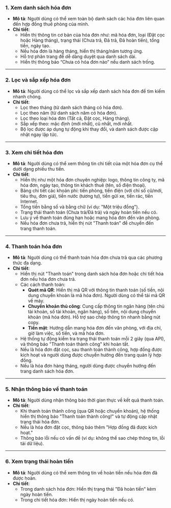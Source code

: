 ### 1. Xem danh sách hóa đơn

-   **Mô tả**: Người dùng có thể xem toàn bộ danh sách các hóa đơn liên quan đến hợp đồng thuê phòng của mình.
-   **Chi tiết**:
    -   Hiển thị thông tin cơ bản của hóa đơn như: mã hóa đơn, loại (Đặt cọc hoặc Hàng tháng), trạng thái (Chưa trả, Đã trả, Đã hoàn tiền), tổng tiền, ngày tạo.
    -   Nếu hóa đơn là hàng tháng, hiển thị tháng/năm tương ứng.
    -   Hỗ trợ phân trang để dễ dàng duyệt qua danh sách dài.
    -   Hiển thị thông báo “Chưa có hóa đơn nào” nếu danh sách trống.

---

### 2. Lọc và sắp xếp hóa đơn

-   **Mô tả**: Người dùng có thể lọc và sắp xếp danh sách hóa đơn để tìm kiếm nhanh chóng.
-   **Chi tiết**:
    -   Lọc theo tháng (từ danh sách tháng có hóa đơn).
    -   Lọc theo năm (từ danh sách năm có hóa đơn).
    -   Lọc theo loại hóa đơn (Tất cả, Đặt cọc, Hàng tháng).
    -   Sắp xếp theo: mặc định (mới nhất), cũ nhất, mới nhất.
    -   Bộ lọc được áp dụng tự động khi thay đổi, và danh sách được cập nhật ngay lập tức.

---

### 3. Xem chi tiết hóa đơn

-   **Mô tả**: Người dùng có thể xem thông tin chi tiết của một hóa đơn cụ thể dưới dạng phiếu thu tiền.
-   **Chi tiết**:
    -   Hiển thị như một hóa đơn chuyên nghiệp: logo, thông tin công ty, mã hóa đơn, ngày tạo, thông tin khách thuê (tên, số điện thoại).
    -   Bảng chi tiết các khoản phí: tiền phòng, tiền điện (với chỉ số cũ/mới, tiêu thụ, đơn giá), tiền nước (tương tự), tiền gửi xe, tiền rác, tiền Internet.
    -   Tổng tiền bằng số và bằng chữ (ví dụ: "Một triệu đồng").
    -   Trạng thái thanh toán (Chưa trả/Đã trả) và ngày hoàn tiền nếu có.
    -   Lưu ý về thanh toán đúng hạn hoặc mang hóa đơn đến văn phòng.
    -   Nếu hóa đơn chưa trả, hiển thị nút "Thanh toán" để chuyển đến trang thanh toán.

---

### 4. Thanh toán hóa đơn

-   **Mô tả**: Người dùng có thể thanh toán hóa đơn chưa trả qua các phương thức đa dạng.
-   **Chi tiết**:
    -   Hiển thị nút "Thanh toán" trong danh sách hóa đơn hoặc chi tiết hóa đơn nếu hóa đơn chưa trả.
    -   Các cách thanh toán:
        -   **Quét mã QR**: Hiển thị mã QR với thông tin thanh toán (số tiền, nội dung chuyển khoản là mã hóa đơn). Người dùng có thể tải mã QR về máy.
        -   **Chuyển khoản thủ công**: Cung cấp thông tin ngân hàng (tên chủ tài khoản, số tài khoản, ngân hàng), số tiền, nội dung chuyển khoản (mã hóa đơn). Hỗ trợ sao chép thông tin nhanh bằng nút copy.
        -   **Tiền mặt**: Hướng dẫn mang hóa đơn đến văn phòng, với địa chỉ, giờ làm việc, số tiền, và mã hóa đơn.
    -   Hệ thống tự động kiểm tra trạng thái thanh toán mỗi 2 giây (qua API), và thông báo "Thanh toán thành công" khi hoàn tất.
    -   Nếu là hóa đơn đặt cọc, sau thanh toán thành công, hợp đồng được kích hoạt và người dùng được chuyển hướng đến trang quản lý hợp đồng.
    -   Nếu là hóa đơn hàng tháng, người dùng được chuyển hướng đến trang danh sách hóa đơn.

---

### 5. Nhận thông báo về thanh toán

-   **Mô tả**: Người dùng nhận thông báo thời gian thực về kết quả thanh toán.
-   **Chi tiết**:
    -   Khi thanh toán thành công (qua QR hoặc chuyển khoản), hệ thống hiển thị thông báo "Thanh toán thành công!" và tự động cập nhật trạng thái hóa đơn.
    -   Nếu là hóa đơn đặt cọc, thông báo thêm "Hợp đồng đã được kích hoạt."
    -   Thông báo lỗi nếu có vấn đề (ví dụ: không thể sao chép thông tin, lỗi tải dữ liệu).

---

### 6. Xem trạng thái hoàn tiền

-   **Mô tả**: Người dùng có thể xem thông tin về hoàn tiền nếu hóa đơn đã được hoàn.
-   **Chi tiết**:
    -   Trong danh sách hóa đơn: Hiển thị trạng thái "Đã hoàn tiền" kèm ngày hoàn tiền.
    -   Trong chi tiết hóa đơn: Hiển thị ngày hoàn tiền nếu có.
